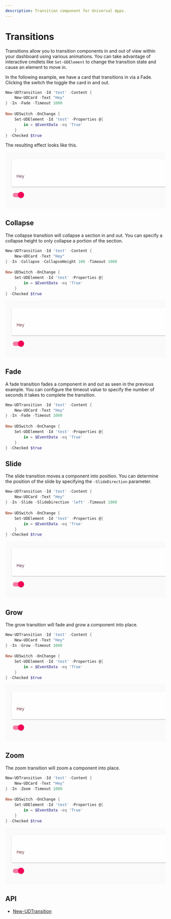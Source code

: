 ```yaml
---
description: Transition component for Universal Apps.
---
```


# Transitions

Transitions allow you to transition components in and out of view within your dashboard using various animations. You can take advantage of interactive cmdlets like `Set-UDElement` to change the transition state and cause an element to move in.

In the following example, we have a card that transitions in via a Fade. Clicking the switch the toggle the card in and out.

```powershell
New-UDTransition -Id 'test' -Content {
    New-UDCard -Text "Hey"
} -In -Fade -Timeout 1000

New-UDSwitch -OnChange {
    Set-UDElement -Id 'test' -Properties @{
        in = $EventData -eq 'True'
    }
} -Checked $true
```

The resulting effect looks like this.

![Transition a card](../../../.gitbook/assets/transition.gif)

## Collapse

The collapse transition will collapse a section in and out. You can specify a collapse height to only collapse a portion of the section.

```powershell
New-UDTransition -Id 'test' -Content {
    New-UDCard -Text "Hey"
} -In -Collapse -CollapseHeight 100 -Timeout 1000

New-UDSwitch -OnChange {
    Set-UDElement -Id 'test' -Properties @{
        in = $EventData -eq 'True'
    }
} -Checked $true
```

![Collapse Transition](../../../.gitbook/assets/collapse.gif)

## Fade

A fade transition fades a component in and out as seen in the previous example. You can configure the timeout value to specify the number of seconds it takes to complete the transition.

```powershell
New-UDTransition -Id 'test' -Content {
    New-UDCard -Text "Hey"
} -In -Fade -Timeout 1000

New-UDSwitch -OnChange {
    Set-UDElement -Id 'test' -Properties @{
        in = $EventData -eq 'True'
    }
} -Checked $true
```

## Slide

The slide transition moves a component into position. You can determine the position of the slide by specifying the `-SlideDirection` parameter.

```powershell
New-UDTransition -Id 'test' -Content {
    New-UDCard -Text "Hey"
} -In -Slide -SlideDirection 'left' -Timeout 1000

New-UDSwitch -OnChange {
    Set-UDElement -Id 'test' -Properties @{
        in = $EventData -eq 'True'
    }
} -Checked $true
```

![Slide Transition](../../../.gitbook/assets/slide.gif)

## Grow

The grow transition will fade and grow a component into place.

```powershell
New-UDTransition -Id 'test' -Content {
    New-UDCard -Text "Hey"
} -In -Grow -Timeout 1000

New-UDSwitch -OnChange {
    Set-UDElement -Id 'test' -Properties @{
        in = $EventData -eq 'True'
    }
} -Checked $true
```

![Grow Transition](../../../.gitbook/assets/grow.gif)

## Zoom

The zoom transition will zoom a component into place.

```powershell
New-UDTransition -Id 'test' -Content {
    New-UDCard -Text "Hey"
} -In -Zoom -Timeout 1000

New-UDSwitch -OnChange {
    Set-UDElement -Id 'test' -Properties @{
        in = $EventData -eq 'True'
    }
} -Checked $true
```

![Zoom Transition](../../../.gitbook/assets/zoom.gif)

## API

* [New-UDTransition](https://github.com/ironmansoftware/universal-docs/blob/master/cmdlets/New-UDTransition.txt)
